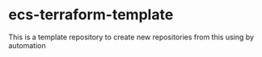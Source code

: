# ecs-terraform-template
This is a template repository to create new repositories from this using by automation
